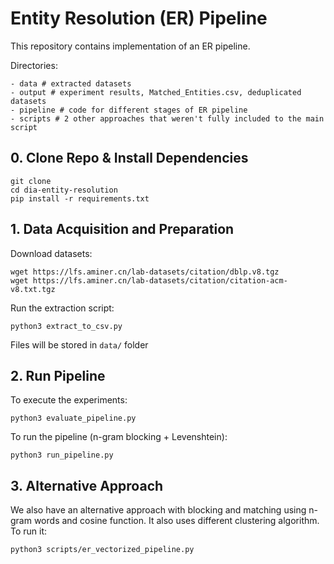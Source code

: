 # Entity Resolution (ER) Pipeline

This repository contains implementation of an ER pipeline.

Directories: 
```
- data # extracted datasets
- output # experiment results, Matched_Entities.csv, deduplicated datasets
- pipeline # code for different stages of ER pipeline
- scripts # 2 other approaches that weren't fully included to the main script
```

## 0. Clone Repo & Install Dependencies

```
git clone
cd dia-entity-resolution
pip install -r requirements.txt
```

## 1. Data Acquisition and Preparation

Download datasets:
```
wget https://lfs.aminer.cn/lab-datasets/citation/dblp.v8.tgz
wget https://lfs.aminer.cn/lab-datasets/citation/citation-acm-v8.txt.tgz
```

Run the extraction script:

```
python3 extract_to_csv.py
```

Files will be stored in `data/` folder

## 2. Run Pipeline

To execute the experiments:

```
python3 evaluate_pipeline.py
```

To run the pipeline (n-gram blocking + Levenshtein):

```
python3 run_pipeline.py
```

## 3. Alternative Approach

We also have an alternative approach with blocking and matching using n-gram words and cosine function. It also uses different clustering algorithm.
To run it:

```
python3 scripts/er_vectorized_pipeline.py
```